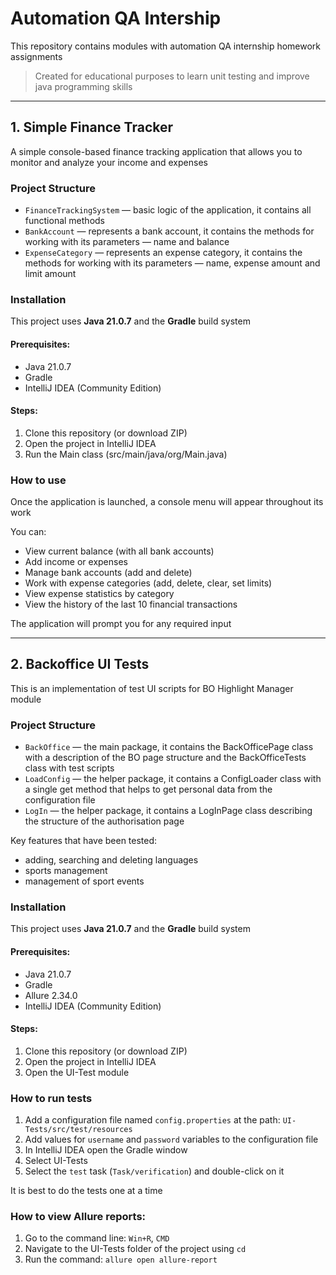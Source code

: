 # Automation QA Intership

This repository contains modules with automation QA internship homework assignments

> Created for educational purposes to learn unit testing and improve java programming skills

---

## 1. Simple Finance Tracker

A simple console-based finance tracking application that allows you to monitor and analyze your income and expenses

### Project Structure

-   `FinanceTrackingSystem` — basic logic of the application, it contains all functional methods
-   `BankAccount` — represents a bank account, it contains the methods for working with its parameters — name and balance
-   `ExpenseCategory` — represents an expense category, it contains the methods for working with its parameters — name, expense amount and limit amount

### Installation

This project uses **Java 21.0.7** and the **Gradle** build system

#### Prerequisites:

-   Java 21.0.7
-   Gradle
-   IntelliJ IDEA (Community Edition)

#### Steps:

1. Clone this repository (or download ZIP)
2. Open the project in IntelliJ IDEA
3. Run the Main class (src/main/java/org/Main.java)

### How to use

Once the application is launched, a console menu will appear throughout its work

You can:

-   View current balance (with all bank accounts)
-   Add income or expenses
-   Manage bank accounts (add and delete)
-   Work with expense categories (add, delete, clear, set limits)
-   View expense statistics by category
-   View the history of the last 10 financial transactions

The application will prompt you for any required input

---

## 2. Backoffice UI Tests

This is an implementation of test UI scripts for BO Highlight Manager module

### Project Structure

-   `BackOffice` — the main package, it contains the BackOfficePage class with a description of the BO page structure and the BackOfficeTests class with test scripts
-   `LoadConfig` — the helper package, it contains a ConfigLoader class with a single get method that helps to get personal data from the configuration file
-   `LogIn` — the helper package, it contains a LogInPage class describing the structure of the authorisation page

Key features that have been tested:

-   adding, searching and deleting languages
-   sports management
-   management of sport events

### Installation

This project uses **Java 21.0.7** and the **Gradle** build system

#### Prerequisites:

-   Java 21.0.7
-   Gradle
-   Allure 2.34.0
-   IntelliJ IDEA (Community Edition)

#### Steps:

1. Clone this repository (or download ZIP)
2. Open the project in IntelliJ IDEA
3. Open the UI-Test module

### How to run tests

1. Add a configuration file named `config.properties` at the path: `UI-Tests/src/test/resources`
2. Add values for `username` and `password` variables to the configuration file
3. In IntelliJ IDEA open the Gradle window
4. Select UI-Tests
5. Select the `test` task (`Task/verification`) and double-click on it

It is best to do the tests one at a time

### How to view Allure reports:

1. Go to the command line: `Win+R`, `CMD`
2. Navigate to the UI-Tests folder of the project using `cd`
3. Run the command: `allure open allure-report`
